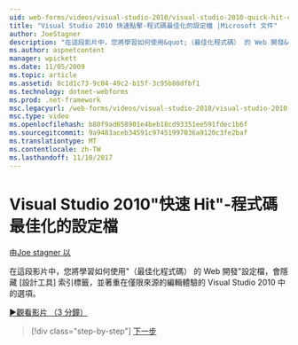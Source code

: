 ```yaml
---
uid: web-forms/videos/visual-studio-2010/visual-studio-2010-quick-hit-code-optimized-profile
title: "Visual Studio 2010 快速點擊-程式碼最佳化的設定檔 |Microsoft 文件"
author: JoeStagner
description: "在這段影片中，您將學習如何使用&quot;（最佳化程式碼） 的 Web 開發&quot;設定檔會隱藏 [設計工具] 索引標籤的 Visual Studio 2010 中的選項和..."
ms.author: aspnetcontent
manager: wpickett
ms.date: 11/05/2009
ms.topic: article
ms.assetid: 8c1d1c73-9c04-49c2-b15f-3c95b80dfbf1
ms.technology: dotnet-webforms
ms.prod: .net-framework
msc.legacyurl: /web-forms/videos/visual-studio-2010/visual-studio-2010-quick-hit-code-optimized-profile
msc.type: video
ms.openlocfilehash: b80f9ad658901e4beb18cd93351ee591fdec1b6f
ms.sourcegitcommit: 9a9483aceb34591c97451997036a9120c3fe2baf
ms.translationtype: MT
ms.contentlocale: zh-TW
ms.lasthandoff: 11/10/2017
---
```

<a name="visual-studio-2010-quick-hit---code-optimized-profile"></a>Visual Studio 2010"快速 Hit"-程式碼最佳化的設定檔
====================
由[Joe stagner 以](https://github.com/JoeStagner)

在這段影片中，您將學習如何使用&quot;（最佳化程式碼） 的 Web 開發&quot;設定檔，會隱藏 [設計工具] 索引標籤，並著重在僅限來源的編輯體驗的 Visual Studio 2010 中的選項。 

[&#9654;觀看影片 （3 分鐘）](https://channel9.msdn.com/Blogs/ASP-NET-Site-Videos/visual-studio-2010-quick-hit-code-optimized-profile)

>[!div class="step-by-step"]
[下一步](visual-studio-2010-quick-hit-code-search-view-hierarchy.md)

